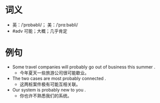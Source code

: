 # 词义
- 英：/ˈprɒbəbli/； 美：/ˈprɑːbəbli/
- #adv 可能；大概；几乎肯定
# 例句
- Some travel companies will probably go out of business this summer .
	- 今年夏天一些旅游公司很可能歇业。
- The two cases are most probably connected .
	- 这两桩案件极有可能互相关联。
- Our system is probably new to you .
	- 你也许不熟悉我们的系统。
